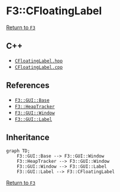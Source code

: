 # F3::CFloatingLabel

[Return to `F3`](/docs/F3.md)

## C++

- [`CFloatingLabel.hpp`](/c++/include/CFloatingLabel.hpp)
- [`CFloatingLabel.cpp`](/c++/source/CFloatingLabel.cpp)

## References

- [`F3::GUI::Base`](/docs/F3/GUI/Base.md)
- [`F3::HeapTracker`](/docs/F3/HeapTracker.md)
- [`F3::GUI::Window`](/docs/F3/GUI/Window.md)
- [`F3::GUI::Label`](/docs/F3/GUI/Label.md)

## Inheritance

```mermaid
graph TD;
    F3::GUI::Base --> F3::GUI::Window
    F3::HeapTracker --> F3::GUI::Window
    F3::GUI::Window --> F3::GUI::Label
    F3::GUI::Label --> F3::CFloatingLabel
```

[Return to `F3`](/docs/F3.md)